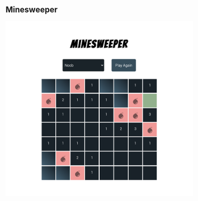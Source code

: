 ## Minesweeper

![alt text](https://github.com/SangeetManghnani/minesweeper/blob/master/minesweeper.png?raw=true)